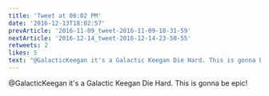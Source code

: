 ```yaml
---
title: 'Tweet at 06:02 PM'
date: '2016-12-13T18:02:57'
prevArticle: '2016-11-09_tweet-2016-11-09-18-31-59'
nextArticle: '2016-12-14_tweet-2016-12-14-23-50-55'
retweets: 2
likes: 5
text: "@GalacticKeegan it's a Galactic Keegan Die Hard. This is gonna be epic!"
---
```

@GalacticKeegan it's a Galactic Keegan Die Hard. This is gonna be epic!